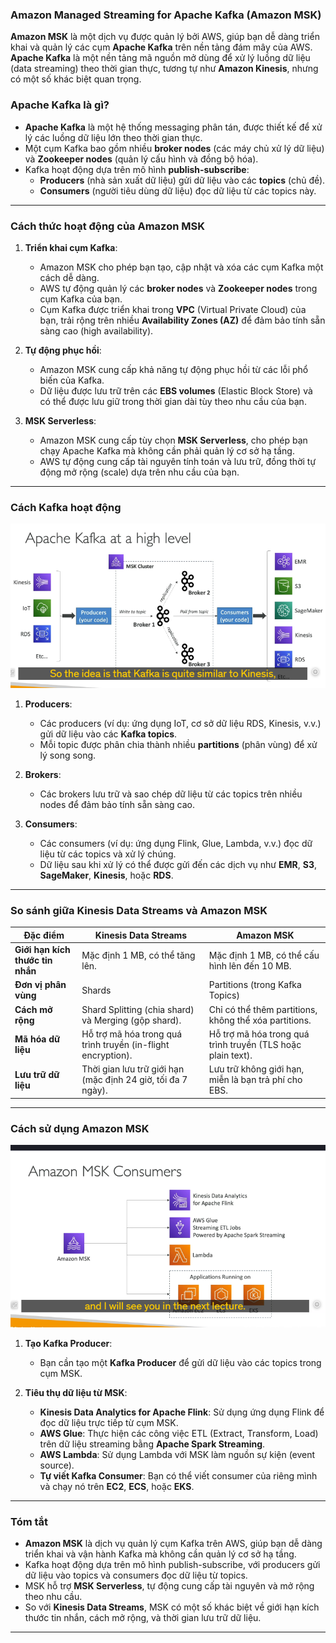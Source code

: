
### **Amazon Managed Streaming for Apache Kafka (Amazon MSK)**
**Amazon MSK** là một dịch vụ được quản lý bởi AWS, giúp bạn dễ dàng triển khai và quản lý các cụm **Apache Kafka** trên nền tảng đám mây của AWS. **Apache Kafka** là một nền tảng mã nguồn mở dùng để xử lý luồng dữ liệu (data streaming) theo thời gian thực, tương tự như **Amazon Kinesis**, nhưng có một số khác biệt quan trọng.



### **Apache Kafka là gì?**

- **Apache Kafka** là một hệ thống messaging phân tán, được thiết kế để xử lý các luồng dữ liệu lớn theo thời gian thực.
- Một cụm Kafka bao gồm nhiều **broker nodes** (các máy chủ xử lý dữ liệu) và **Zookeeper nodes** (quản lý cấu hình và đồng bộ hóa).
- Kafka hoạt động dựa trên mô hình **publish-subscribe**:
  - **Producers** (nhà sản xuất dữ liệu) gửi dữ liệu vào các **topics** (chủ đề).
  - **Consumers** (người tiêu dùng dữ liệu) đọc dữ liệu từ các topics này.

---

### **Cách thức hoạt động của Amazon MSK**

1. **Triển khai cụm Kafka**:

   - Amazon MSK cho phép bạn tạo, cập nhật và xóa các cụm Kafka một cách dễ dàng.
   - AWS tự động quản lý các **broker nodes** và **Zookeeper nodes** trong cụm Kafka của bạn.
   - Cụm Kafka được triển khai trong **VPC** (Virtual Private Cloud) của bạn, trải rộng trên nhiều **Availability Zones (AZ)** để đảm bảo tính sẵn sàng cao (high availability).

2. **Tự động phục hồi**:

   - Amazon MSK cung cấp khả năng tự động phục hồi từ các lỗi phổ biến của Kafka.
   - Dữ liệu được lưu trữ trên các **EBS volumes** (Elastic Block Store) và có thể được lưu giữ trong thời gian dài tùy theo nhu cầu của bạn.

3. **MSK Serverless**:
   - Amazon MSK cung cấp tùy chọn **MSK Serverless**, cho phép bạn chạy Apache Kafka mà không cần phải quản lý cơ sở hạ tầng.
   - AWS tự động cung cấp tài nguyên tính toán và lưu trữ, đồng thời tự động mở rộng (scale) dựa trên nhu cầu của bạn.

---

### **Cách Kafka hoạt động**

![alt text](image/Kafka-msk.png)

1. **Producers**:

   - Các producers (ví dụ: ứng dụng IoT, cơ sở dữ liệu RDS, Kinesis, v.v.) gửi dữ liệu vào các **Kafka topics**.
   - Mỗi topic được phân chia thành nhiều **partitions** (phân vùng) để xử lý song song.

2. **Brokers**:

   - Các brokers lưu trữ và sao chép dữ liệu từ các topics trên nhiều nodes để đảm bảo tính sẵn sàng cao.

3. **Consumers**:
   - Các consumers (ví dụ: ứng dụng Flink, Glue, Lambda, v.v.) đọc dữ liệu từ các topics và xử lý chúng.
   - Dữ liệu sau khi xử lý có thể được gửi đến các dịch vụ như **EMR**, **S3**, **SageMaker**, **Kinesis**, hoặc **RDS**.

---

### **So sánh giữa Kinesis Data Streams và Amazon MSK**

| Đặc điểm                         | Kinesis Data Streams                                         | Amazon MSK                                                  |
| -------------------------------- | ------------------------------------------------------------ | ----------------------------------------------------------- |
| **Giới hạn kích thước tin nhắn** | Mặc định 1 MB, có thể tăng lên.                              | Mặc định 1 MB, có thể cấu hình lên đến 10 MB.               |
| **Đơn vị phân vùng**             | Shards                                                       | Partitions (trong Kafka Topics)                             |
| **Cách mở rộng**                 | Shard Splitting (chia shard) và Merging (gộp shard).         | Chỉ có thể thêm partitions, không thể xóa partitions.       |
| **Mã hóa dữ liệu**               | Hỗ trợ mã hóa trong quá trình truyền (in-flight encryption). | Hỗ trợ mã hóa trong quá trình truyền (TLS hoặc plain text). |
| **Lưu trữ dữ liệu**              | Thời gian lưu trữ giới hạn (mặc định 24 giờ, tối đa 7 ngày). | Lưu trữ không giới hạn, miễn là bạn trả phí cho EBS.        |

---

### **Cách sử dụng Amazon MSK**

![alt text](image/MSK-consumer.png)

1. **Tạo Kafka Producer**:

   - Bạn cần tạo một **Kafka Producer** để gửi dữ liệu vào các topics trong cụm MSK.

2. **Tiêu thụ dữ liệu từ MSK**:
   - **Kinesis Data Analytics for Apache Flink**: Sử dụng ứng dụng Flink để đọc dữ liệu trực tiếp từ cụm MSK.
   - **AWS Glue**: Thực hiện các công việc ETL (Extract, Transform, Load) trên dữ liệu streaming bằng **Apache Spark Streaming**.
   - **AWS Lambda**: Sử dụng Lambda với MSK làm nguồn sự kiện (event source).
   - **Tự viết Kafka Consumer**: Bạn có thể viết consumer của riêng mình và chạy nó trên **EC2**, **ECS**, hoặc **EKS**.

---

### **Tóm tắt**

- **Amazon MSK** là dịch vụ quản lý cụm Kafka trên AWS, giúp bạn dễ dàng triển khai và vận hành Kafka mà không cần quản lý cơ sở hạ tầng.
- Kafka hoạt động dựa trên mô hình publish-subscribe, với producers gửi dữ liệu vào topics và consumers đọc dữ liệu từ topics.
- MSK hỗ trợ **MSK Serverless**, tự động cung cấp tài nguyên và mở rộng theo nhu cầu.
- So với **Kinesis Data Streams**, MSK có một số khác biệt về giới hạn kích thước tin nhắn, cách mở rộng, và thời gian lưu trữ dữ liệu.

---
